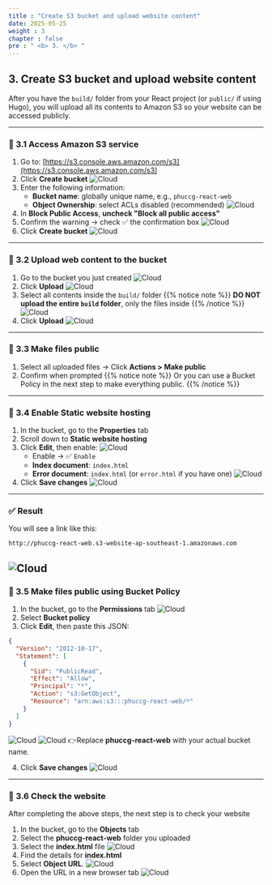 ```yaml
---
title : "Create S3 bucket and upload website content"
date: 2025-05-25 
weight : 3 
chapter : false
pre : " <b> 3. </b> "
---
```


## 3. Create S3 bucket and upload website content

After you have the `build/` folder from your React project (or `public/` if using Hugo), you will upload all its contents to Amazon S3 so your website can be accessed publicly.

---

### 🔹 3.1 Access Amazon S3 service

1. Go to: [https://s3.console.aws.amazon.com/s3](https://s3.console.aws.amazon.com/s3)
2. Click **Create bucket**
![Cloud](/images/anh/3-s3.png)
3. Enter the following information:
   - **Bucket name**: globally unique name, e.g., `phuccg-react-web`
   - **Object Ownership**: select ACLs disabled (recommended)
![Cloud](/images/anh/1.png)
4. In **Block Public Access**, **uncheck "Block all public access"**
5. Confirm the warning → check ✅ the confirmation box
![Cloud](/images/anh/3.s3.block.png)
6. Click **Create bucket**
![Cloud](/images/anh/3.s3create.png)

---

### 🔹 3.2 Upload web content to the bucket

1. Go to the bucket you just created
![Cloud](/images/anh/3.s3taoxong.png)
2. Click **Upload**
![Cloud](/images/anh/2.png)
3. Select all contents inside the `build/` folder
{{% notice note %}}
 **DO NOT upload the entire `build` folder**, only the files inside
{{% /notice %}}
![Cloud](/images/anh/3.png)
4. Click **Upload**
![Cloud](/images/anh/4.png)

---

### 🔹 3.3 Make files public

1. Select all uploaded files → Click **Actions > Make public**
2. Confirm when prompted
{{% notice note %}}
 Or you can use a Bucket Policy in the next step to make everything public.
{{% /notice %}}

---

### 🔹 3.4 Enable Static website hosting

1. In the bucket, go to the **Properties** tab
2. Scroll down to **Static website hosting**
3. Click **Edit**, then enable:
![Cloud](/images/anh/5.png)
   - Enable → ✅ `Enable`
   - **Index document**: `index.html`
   - **Error document**: `index.html` (or `error.html` if you have one)
   ![Cloud](/images/anh/6.png)
4. Click **Save changes**
![Cloud](/images/anh/7.png)
---

### ✅ Result

You will see a link like this:

```plaintext
http://phuccg-react-web.s3-website-ap-southeast-1.amazonaws.com
```
![Cloud](/images/anh/8.png)
---

### 🔹 3.5 Make files public using Bucket Policy

1. In the bucket, go to the **Permissions** tab
![Cloud](/images/anh/9.png)
2. Select **Bucket policy**
3. Click **Edit**, then paste this JSON:
```json
{
  "Version": "2012-10-17",
  "Statement": [
    {
      "Sid": "PublicRead",
      "Effect": "Allow",
      "Principal": "*",
      "Action": "s3:GetObject",
      "Resource": "arn:aws:s3:::phuccg-react-web/*"
    }
  ]
}
```
![Cloud](/images/anh/10.png)
![Cloud](/images/anh/11.png)
👉Replace **phuccg-react-web** with your actual bucket name.

4. Click **Save changes**
![Cloud](/images/anh/12.png)
---

### 🔹 3.6 Check the website

After completing the above steps, the next step is to check your website
1. In the bucket, go to the **Objects** tab
2. Select the **phuccg-react-web** folder you uploaded
3. Select the **index.html** file
![Cloud](/images/anh/13.png)
4. Find the details for **index.html**
5. Select **Object URL**.
![Cloud](/images/anh/14.png)
6. Open the URL in a new browser tab
![Cloud](/images/anh/15.png)
